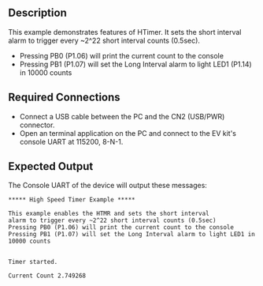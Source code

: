 ## Description

This example demonstrates features of HTimer. It sets the short interval alarm to trigger every ~2^22 short interval counts (0.5sec).

-   Pressing PB0 (P1.06) will print the current count to the console
-   Pressing PB1 (P1.07) will set the Long Interval alarm to light LED1 (P1.14) in 10000 counts

## Required Connections

-   Connect a USB cable between the PC and the CN2 (USB/PWR) connector.
-   Open an terminal application on the PC and connect to the EV kit's console UART at 115200, 8-N-1.

## Expected Output

The Console UART of the device will output these messages:

```
***** High Speed Timer Example *****

This example enables the HTMR and sets the short interval
alarm to trigger every ~2^22 short interval counts (0.5sec)
Pressing PB0 (P1.06) will print the current count to the console
Pressing PB1 (P1.07) will set the Long Interval alarm to light LED1 in 10000 counts


Timer started.

Current Count 2.749268
```
